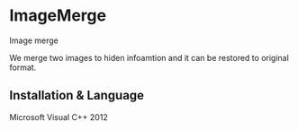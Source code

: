 # ImageMerge
Image merge

We merge two images to hiden infoamtion and it can be restored to original format.

## Installation & Language

Microsoft Visual C++ 2012
